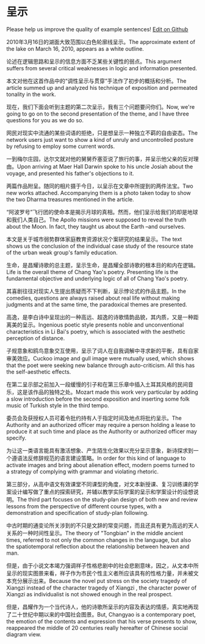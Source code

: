# 呈示

Please help us improve the quality of example sentences! [Edit on Github](https://github.com/jiyushe/jiyu-example-sentence-source/blob/main/chinese/chengshi.md)

<p><span class="chinese">2010年3月16日的湖面大致范围以白色轮廓线呈示。</span><span class="english">The approximate extent of the lake on March 16, 2010, appears as a white outline.</span></p>

<p><span class="chinese">论述在逻辑思路和呈示的信息方面不乏某些关键性的弱点。</span><span class="english">This argument suffers from several critical weaknesses in logic and information presented.</span></p>

<p><span class="chinese">本文对他在这首作品中的“调性呈示与贯穿”手法作了初步的概括和分析。</span><span class="english">The article summed up and analyzed his technique of exposition and permeated tonality in the work.</span></p>

<p><span class="chinese">现在，我们下面会听到主题的第二次呈示，我有三个问题要问你们。</span><span class="english">Now, we're going to go on to the second presentation of the theme, and I have three questions for you as we do so.</span></p>

<p><span class="chinese">网民对现实中流通的某些词语的拒绝，只是想呈示一种独立不羁的自由姿态。</span><span class="english">The network users just want to show a kind of unruly and uncontrolled posture by refusing to employ some current words.</span></p>

<p><span class="chinese">一到梅尔庄园，达尔文就对他的舅舅乔塞亚说了旅行的事，并呈示他父亲的反对理由。</span><span class="english">Upon arriving at Maer Hall Darwin spoke to his uncle Josiah about the voyage, and presented his father's objections to it.</span></p>

<p><span class="chinese">两篇作品附呈。随同的相片摄于今日，以呈示在文章中所提到的两件法宝。</span><span class="english">Two new works attached. Accompanying them is a photo taken today to show the two Dharma treasures mentioned in the article.</span></p>

<p><span class="chinese">“阿波罗号”飞行团的使命本是揭示月球的真相。然而，他们呈示给我们的却是地球和我们人类自己。</span><span class="english">The Apollo missions were supposed to reveal the truth about the Moon. In fact, they taught us about the Earth –and ourselves.</span></p>

<p><span class="chinese">本文是关于城市弱势群体家庭教育资源状况个案研究的结果呈示。</span><span class="english">The text shows us the conclusion of the individual case study of the resource state of the urban weak group's family education.</span></p>

<p><span class="chinese">生命，是昌耀诗歌的总主题，呈示生命，是昌耀全部诗歌的根本目的和内在逻辑。</span><span class="english">Life is the overall theme of Chang Yao's poetry. Presenting life is the fundamental objective and underlying logic of all of Chang Yao's poetry.</span></p>

<p><span class="chinese">其喜剧往往对现实人生提出质疑而不下判断，呈示悖论式的作品主题。</span><span class="english">In the comedies, questions are always raised about real life without making judgments and at the same time, the paradoxical themes are presented.</span></p>

<p><span class="chinese">高逸，是李白诗中呈现出的一种高远、超逸的诗歌情韵品貌，其内质，又是一种距离美的呈示。</span><span class="english">Ingenious poetic style presents noble and unconventional characteristics in Li Bai's poetry, which is associated with the aesthetic perception of distance.</span></p>

<p><span class="chinese">子规意象和鸥鸟意象交互使用，呈示了词人在自我调解中寻求新的平衡，具有自家审美效应。</span><span class="english">Cuckoo image and gull image were mutually used, which shows that the poet were seeking new balance through auto-criticism. All this has the self-aesthetic effects.</span></p>

<p><span class="chinese">在第二呈示部之前加入一段缓慢的引子和在第三乐章中插入土耳其风格的民间音乐，这是该作品的独特之处。</span><span class="english">Mozart made this work very particular by adding a slow introduction before the second exposition and inserting some folk music of Turkish style in the third tempo.</span></p>

<p><span class="chinese">委员会及获授权人员可着令批约持有人于指定时间及地点将批约呈示。</span><span class="english">The Authority and an authorized officer may require a person holding a lease to produce it at such time and place as the Authority or authorized officer may specify.</span></p>

<p><span class="chinese">为让这一类语言能具有激活想象、产生陌生化效果以充分呈示意象，新诗探求到一个遵语法反修辞规范的语言建设策略。</span><span class="english">In order for this kind of language to activate images and bring about alienation effect, modern poems turned to a strategy of complying with grammar and violating rhetoric.</span></p>

<p><span class="chinese">第三部分，从高中语文有效课堂不同课型的角度，对文本新授课、复习训练课的学案设计编写做了重点的探索研究，并辅以教学实际学案的呈示和学案设计的设想说明。</span><span class="english">The third part focuses on the study-plan design of both new and review lessons from the perspective of different course types, with a demonstration and specification of study-plan following.</span></p>

<p><span class="chinese">中古时期的通变论所关涉到的不只是文辞的常变问题，而且还具有更为高远的天人关系的一种时间性呈示。</span><span class="english">The theory of "Tongbian" in the middle ancient times, referred to not only the common changes in the language, but also the spatiotemporal reflection about the relationship between heaven and man.</span></p>

<p><span class="chinese">但是，由于小说文本竭力强调祥子性格悲剧中的社会悲剧意味，因之，从文本中所呈示的现实图景来看，祥子作为市民个性主义者所应该具有的性格力量，并未被文本充分展示出来。</span><span class="english">Because the novel put stress on the society tragedy of Xiangzi instead of the character tragedy of Xiangzi , the character power of Xiangzi as individualist is not showed enough in the real prospect.</span></p>

<p><span class="chinese">但是，昌耀作为一个当代诗人，他的诗歌所呈示的内容及表达的情感，真实地再现了二十世纪中期以来的中国社会图景。</span><span class="english">But, Changyao is a contemporary poet, the emotion of the contents and expression that his verse presents to show, reappeared the middle of 20 centuries really hereafter of Chinese social diagram view.</span></p>

